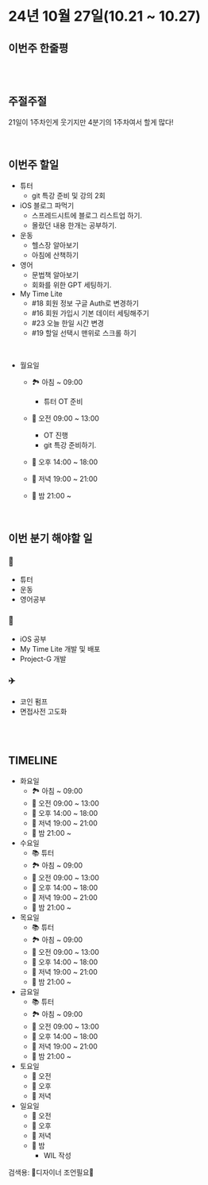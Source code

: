 # 24년 10월 27일(10.21 ~ 10.27)

## **이번주 한줄평**
```

```

<br/>

## 주절주절
21일이 1주차인게 웃기지만 4분기의 1주차여서 할게 많다!   


<br/>

## 이번주 할일
- 튜터
    - git 특강 준비 및 강의 2회
- iOS 블로그 파먹기
    - 스프레드시트에 블로그 리스트업 하기.
    - 몰랐던 내용 한개는 공부하기.
- 운동
    - 헬스장 알아보기
    - 아침에 산책하기
- 영어
    - 문법책 알아보기
    - 회화를 위한 GPT 세팅하기.
- My Time Lite
    - #18 회원 정보 구글 Auth로 변경하기
    - #16 회원 가입시 기본 데이터 세팅해주기
    - #23 오늘 한일 시간 변경
    - #19 할일 선택시 맨위로 스크롤 하기

<br/>

- 월요일
    - 🏞️ 아침 ~ 09:00
        - 튜터 OT 준비
    - 🌅 오전 09:00 ~ 13:00 
        - OT 진행
        - git 특강 준비하기.
        
    - 🌄 오후 14:00 ~ 18:00
    - 🌇 저녁 19:00 ~ 21:00
    - 🌙 밤  21:00 ~ 


<br/>

## 이번 분기 해야할 일
### 💪 
- 튜터
- 운동
- 영어공부

### 🚀
- iOS 공부
- My Time Lite 개발 및 배포
- Project-G 개발   

### ✈️ 
- 코인 펌프
- 면접사전 고도화


<br/>
<br/>

## TIMELINE
- 화요일
    - 🏞️ 아침 ~ 09:00
    - 🌅 오전 09:00 ~ 13:00 
    - 🌄 오후 14:00 ~ 18:00
    - 🌇 저녁 19:00 ~ 21:00
    - 🌙 밤  21:00 ~ 
- 수요일
    - 📚 튜터
    - 🏞️ 아침 ~ 09:00
    - 🌅 오전 09:00 ~ 13:00 
    - 🌄 오후 14:00 ~ 18:00
    - 🌇 저녁 19:00 ~ 21:00
    - 🌙 밤  21:00 ~ 
- 목요일
    - 📚 튜터
    - 🏞️ 아침 ~ 09:00
    - 🌅 오전 09:00 ~ 13:00 
    - 🌄 오후 14:00 ~ 18:00
    - 🌇 저녁 19:00 ~ 21:00
    - 🌙 밤  21:00 ~ 
- 금요일
    - 📚 튜터
    - 🏞️ 아침 ~ 09:00
    - 🌅 오전 09:00 ~ 13:00 
    - 🌄 오후 14:00 ~ 18:00
    - 🌇 저녁 19:00 ~ 21:00
    - 🌙 밤  21:00 ~ 
- 토요일
    - 🌅 오전 
    - 🌄 오후 
    - 🌇 저녁 
- 일요일
    - 🌅 오전 
    - 🌄 오후 
    - 🌇 저녁 
    - 🌙 밤 
        - WIL 작성



검색용:
🎨디자이너 조언필요🎨